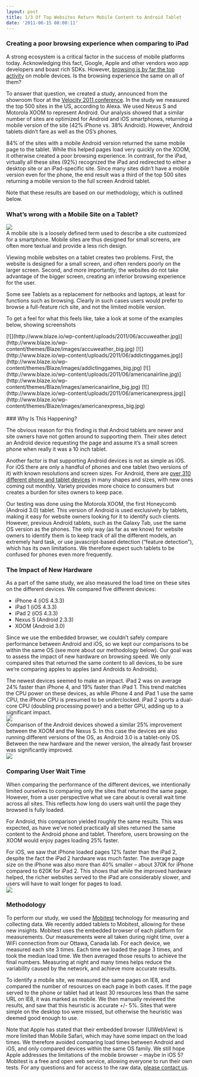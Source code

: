 ```yaml
---
layout: post
title: 1/3 Of Top Websites Return Mobile Content to Android Tablet
date: '2011-06-15 08:00:11'
---
```



### Creating a poor browsing experience when comparing to iPad

A strong ecosystem is a critical factor in the success of mobile platforms today. Acknowledging this fact, Google, Apple and other vendors woo app developers and boast rich SDKs. However, [browsing is by far the top activity](http://www.businessinsider.com/how-people-really-use-the-ipad-our-exclusive-survey-results-2011-5#the-ipad-is-a-web-surfing-machine-first-and-foremost-6) on mobile devices. Is the browsing experience the same on all of them?  
  
 To answer that question, we created a study, announced from the showroom floor at the [Velocity 2011 conference](http://velocityconf.com/velocity2011). In the study we measured the top 500 sites in the US, according to Alexa. We used Nexus S and Motorola XOOM to represent Android. Our analysis showed that a similar number of sites are optimized for Android and iOS smartphones, returning a mobile version of the site (42% iPhone vs. 38% Android). However, Android tablets didn’t fare as well as the OS’s phones.

84% of the sites with a mobile Android version returned the same mobile page to the tablet. While this helped pages load very quickly on the XOOM, it otherwise created a poor browsing experience. In contrast, for the iPad, virtually all these sites (92%) recognized the iPad and redirected to either a desktop site or an iPad-specific site. Since many sites didn’t have a mobile version even for the phone, the end result was a third of the top 500 sites returning a mobile version to the full screen Android tablet.

Note that these results are based on our methodology, which is outlined below.

### What’s wrong with a Mobile Site on a Tablet?

[![](http://www.blaze.io/wp-content/uploads/2011/06/cnetonzoom.jpg)](http://www.blaze.io/wp-content/uploads/2011/06/cnetonzoom.jpg)  
 A mobile site is a loosely defined term used to describe a site customized for a smartphone. Mobile sites are thus designed for small screens, are often more textual and provide a less rich design.

Viewing mobile websites on a tablet creates two problems. First, the website is designed for a small screen, and often renders poorly on the larger screen. Second, and more importantly, the websites do not take advantage of the bigger screen, creating an inferior browsing experience for the user.

Some see Tablets as a replacement for netbooks and laptops, at least for functions such as browsing. Clearly in such cases users would prefer to browse a full-feature rich site, and not the limited mobile version.

To get a feel for what this feels like, take a look at some of the examples below, showing screenshots

<div style="float: left;clear both">[![](http://www.blaze.io/wp-content/uploads/2011/06/accuweather.jpg)](http://www.blaze.io/wp-content/themes/Blaze/images/accuweather_big.jpg) [![](http://www.blaze.io/wp-content/uploads/2011/06/addictinggames.jpg)](http://www.blaze.io/wp-content/themes/Blaze/images/addictinggames_big.jpg) [![](http://www.blaze.io/wp-content/uploads/2011/06/americanairline.jpg)](http://www.blaze.io/wp-content/themes/Blaze/images/americanairline_big.jpg) [![](http://www.blaze.io/wp-content/uploads/2011/06/americanexpress.jpg)](http://www.blaze.io/wp-content/themes/Blaze/images/americanexpress_big.jpg)</div><div style="width: 100%;float: left;clear: both"> </div>### Why Is This Happening?

The obvious reason for this finding is that Android tablets are newer and site owners have not gotten around to supporting them. Their sites detect an Android device requesting the page and assume it’s a small screen phone when really it was a 10 inch tablet.

Another factor is that supporting Android devices is not as simple as iOS. For iOS there are only a handful of phones and one tablet (two versions of it) with known resolutions and screen sizes. For Android, there are [over 310 different phone and tablet devices](http://googleblog.blogspot.com/2011/05/android-momentum-mobile-and-more-at.html) in many shapes and sizes, with new ones coming out monthly. Variety provides more choice to consumers but creates a burden for sites owners to keep pace.

Our testing was done using the Motorola XOOM, the first Honeycomb (Android 3.0) tablet. This version of Android is used exclusively by tablets, making it easy for website owners looking for it to identify such clients. However, previous Android tablets, such as the Galaxy Tab, use the same OS version as the phones. The only way (as far as we know) for website owners to identify them is to keep track of all the different models, an extremely hard task, or use javascript-based detection (“feature detection”), which has its own limitations. We therefore expect such tablets to be confused for phones even more frequently.

### The Impact of New Hardware

As a part of the same study, we also measured the load time on these sites on the different devices. We compared five different devices:

- iPhone 4 (iOS 4.3.3)
- iPad 1 (iOS 4.3.3)
- iPad 2 (iOS 4.3.3)
- Nexus S (Android 2.3.3)
- XOOM (Android 3.0)

Since we use the embedded browser, we couldn’t safely compare performance between Android and iOS, so we kept our comparisons to be within the same OS (see more about our methodology below). Our goal was to assess the impact of new hardware on browsing speed. We only compared sites that returned the same content to all devices, to be sure we’re comparing apples to apples (and Androids to Androids).

The newest devices seemed to make an impact. iPad 2 was on average 24% faster than iPhone 4, and 19% faster than iPad 1. This trend matches the CPU power on these devices, as while iPhone 4 and iPad 1 use the same CPU, the iPhone CPU is presumed to be underclocked. iPad 2 sports a dual-core CPU (doubling processing power) and a better GPU, adding up to a significant impact.  
[![](http://www.blaze.io/wp-content/uploads/2011/06/applespeed.jpg)](http://www.blaze.io/wp-content/uploads/2011/06/applespeed.jpg)  
 Comparison of the Android devices showed a similar 25% improvement between the XOOM and the Nexus S. In this case the devices are also running different versions of the OS, as Android 3.0 is a tablet-only OS. Between the new hardware and the newer version, the already fast browser was significantly improved.  
[![](http://www.blaze.io/wp-content/uploads/2011/06/androidspeed.jpg)](http://www.blaze.io/wp-content/uploads/2011/06/androidspeed.jpg)

### Comparing User Wait Time

When comparing the performance of the different devices, we intentionally limited ourselves to comparing only the sites that returned the same page. However, from a user perspective what we care about is overall wait time across all sites. This reflects how long do users wait until the page they browsed is fully loaded.

For Android, this comparison yielded roughly the same results. This was expected, as have we’ve noted practically all sites returned the same content to the Android phone and tablet. Therefore, users browsing on the XOOM would enjoy pages loading 25% faster.

For iOS, we saw that iPhone loaded pages 12% faster than the iPad 2, despite the fact the iPad 2 hardware was much faster. The average page size on the iPhone was also more than 40% smaller – about 370K for iPhone compared to 620K for iPad 2. This shows that while the improved hardware helped, the richer websites served to the iPad are considerably slower, and users will have to wait longer for pages to load.  
[![](http://www.blaze.io/wp-content/uploads/2011/06/applespeed2.jpg)](http://www.blaze.io/wp-content/uploads/2011/06/applespeed2.jpg)

### Methodology

To perform our study, we used the [Mobitest](http://www.blaze.io/mobile/) technology for measuring and collecting data. We recently added tablets to Mobitest, allowing for these new insights. Mobitest uses the embedded browser of each platform for measurements. Our measurements were all taken during night time, over a WiFi connection from our Ottawa, Canada lab. For each device, we measured each site 3 times. Each time we loaded the page 3 times, and took the median load time. We then averaged those results to achieve the final numbers. Measuring at night and many times helps reduce the variability caused by the network, and achieve more accurate results.

To identify a mobile site, we measured the same pages on IE8, and compared the number of resources on each page in both cases. If the page served to the phone or tablet had at least 30 resources less than the same URL on IE8, it was marked as mobile. We then manually reviewed the results, and saw that this heuristic is accurate +/- 5%. Sites that were simple on the desktop too were missed, but otherwise the heuristic was deemed good enough to use.

Note that Apple has stated that their embedded browser (UIWebView) is more limited than Mobile Safari, which may have some impact on the load times. We therefore avoided comparing load times between Android and iOS, and only compared devices within the same OS family. We still hope Apple addresses the limitations of the mobile browser – maybe in iOS 5?  
 Mobitest is a free and open web service, allowing everyone to run their own tests. For any questions and for access to the raw data, [please contact us](http://www.blaze.io/contact/).


